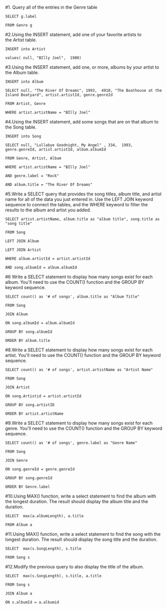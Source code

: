#1. Query all of the entries in the Genre table

    SELECT g.label

    FROM Genre g

#2.Using the INSERT statement, add one of your favorite artists to the Artist table.

    INSERT into Artist

    values( null, "BIlly Joel",  1980)

#3.Using the INSERT statement, add one, or more, albums by your artist to the Album table.
    
    INSERT into Album
    
    SELECT null, "The River Of Dreams", 1993,  4910, "The Boathouse at the Island Boatyard", artist.artistId, genre.genreId
    
    FROM Artist, Genre
    
    WHERE artist.artistName = "BIlly Joel"


#4.Using the INSERT statement, add some songs that are on that album to the Song table.
    
    INSERT into Song
    
    SELECT null, "Lullabye Goodnight, My Angel" , 334,  1993, genre.genreId, artist.artistId, album.albumId
    
    FROM Genre, Artist, Album
    
    WHERE artist.artistName = "BIlly Joel"
    
    AND genre.label = "Rock"
    
    AND album.title = "The River Of Dreams"


#5.Write a SELECT query that provides the song titles, album title, and artist name for all of the data you just entered in. Use the LEFT JOIN keyword sequence to connect the tables, and the WHERE keyword to filter the results to the album and artist you added.

    SELECT artist.artistName, album.title as "album title", song.title as "song title"

    FROM Song

    LEFT JOIN Album
    
    LEFT JOIN Artist
    
    WHERE album.artistId = artist.artistId
    
    AND song.albumId = album.albumId


#6 Write a SELECT statement to display how many songs exist for each album. You'll need to use the COUNT() function and the GROUP BY keyword sequence.

    SELECT count() as '# of songs', album.title as "Album Title"
    
    FROM Song
    
    JOIN Album 
    
    ON song.albumId = album.albumId
    
    GROUP BY song.albumId
    
    ORDER BY album.title

#8.Write a SELECT statement to display how many songs exist for each artist. You'll need to use the COUNT() function and the GROUP BY keyword sequence.

    SELECT count() as '# of songs', artist.artistName as "Artist Name"
    
    FROM Song
    
    JOIN Artist 
    
    ON song.Artistid = artist.artistId
    
    GROUP BY song.artistID
    
    ORDER BY artist.artistName


#9.Write a SELECT statement to display how many songs exist for each genre. You'll need to use the COUNT() function and the GROUP BY keyword sequence.

    SELECT count() as '# of songs', genre.label as "Genre Name"

    FROM Song

    JOIN Genre 

    ON song.genreId = genre.genreId

    GROUP BY song.genreId

    ORDER BY Genre.label


#10.Using MAX() function, write a select statement to find the album with the longest duration. The result should display the album title and the duration.

    SELECT  max(a.albumLength), a.title
    
    FROM Album a


#11.Using MAX() function, write a select statement to find the song with the longest duration. The result should display the song title and the duration.

    SELECT  max(s.SongLength), s.title
    
    FROM Song s


#12.Modify the previous query to also display the title of the album.

    SELECT  max(s.SongLength), s.title, a.title
    
    FROM Song s
    
    JOIN Album a
    
    ON s.albumId = a.albumid

